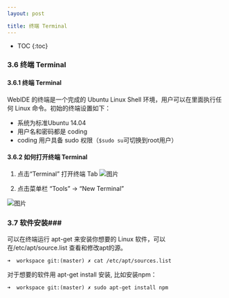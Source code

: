 ```yaml
---
layout: post

title: 终端 Terminal
---
```


* TOC
{:toc}

### 3.6 终端 Terminal ###

#### 3.6.1 终端 Terminal 

WebIDE 的终端是一个完成的 Ubuntu Linux Shell 环境，用户可以在里面执行任何 Linux 命令。初始的终端设置如下：

 - 系统为标准Ubuntu 14.04
 - 用户名和密码都是 coding
 - coding 用户具备 sudo 权限（`$sudo su`可切换到root用户）

#### 3.6.2 如何打开终端 Terminal
 
1. 点击“Terminal” 打开终端 Tab 
  ![图片](https://dn-coding-net-production-pp.qbox.me/874e33fa-ead9-4f30-8c6f-1a408a354fe9.png) 
  
2. 点击菜单栏 “Tools” -> “New Terminal”
 
  ![图片](https://dn-coding-net-production-pp.qbox.me/65e2b062-c972-4620-8dc0-d9280233294d.png) 


### 3.7 软件安装###

可以在终端运行 apt-get 来安装你想要的 Linux 软件，可以在/etc/apt/source.list 查看和修改apt的源。

    ➜  workspace git:(master) ✗ cat /etc/apt/sources.list  

对于想要的软件用 apt-get install 安装, 比如安装npm：

    ➜  workspace git:(master) ✗ sudo apt-get install npm    
    
    